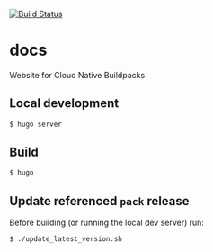 [![Build Status](https://travis-ci.org/buildpack/docs.svg?branch=master)](https://travis-ci.org/buildpack/docs)

# docs
Website for Cloud Native Buildpacks

## Local development

```bash
$ hugo server
```

## Build

```bash
$ hugo
```

## Update referenced  `pack` release

Before building (or running the local dev server) run:

```bash
$ ./update_latest_version.sh
```
